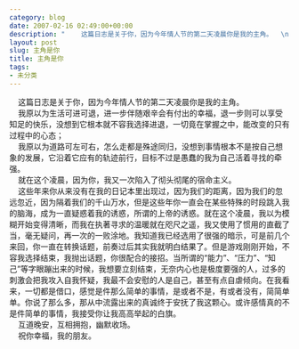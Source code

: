 ```yaml
---
category: blog
date: 2007-02-16 02:49:00+00:00
description: "    这篇日志是关于你，因为今年情人节的第二天凌晨你是我的主角。  \n    "
layout: post
slug: 主角是你
title: 主角是你
tags:
- 未分类
---
```


    这篇日志是关于你，因为今年情人节的第二天凌晨你是我的主角。  
    我原以为生活可进可退，进一步伴随艰辛会有付出的幸福，退一步则可以享受知足的快乐，没想到它根本就不容我选择进退，一切竟在掌握之中，能改变的只有过程中的心态；  
    我原以为道路可左可右，怎么走都是殊途同归，没想到事情根本不是按自己想象的发展，它沿着它应有的轨迹前行，目标不过是愚蠢的我为自己活着寻找的牵强。  
    就在这个凌晨，因为你，我又一次陷入了彻头彻尾的宿命主义。  
    这些年来你从来没有在我的日记本里出现过，因为我们的距离，因为我们的忽远忽近，因为隔着我们的千山万水，但是这些年你一直会在某些特殊的时段跳入我的脑海，成为一直疑惑着我的诱惑，所谓的上帝的诱惑。就在这个凌晨，我以为模糊开始变得清晰，而我在执著寻求的温暖就在咫尺之遥，我又使用了惯用的直截了当，毫无疑问，再一次的一败涂地。我知道我已经选用了很强的暗示，可是前几个来回，你一直在转换话题，前奏过后其实我就明白结果了。但是游戏刚刚开始，不容我选择结束，我抛出话题，你很配合的接招。当所谓的“能力”、“压力”、“知己”等字眼蹦出来的时候，我想要立刻结束，无奈内心也是极度要强的人，过多的刺激会把我攻入自我怀疑，我最不会安慰的人是自己，甚至有点自虐倾向。在我看来，一切都是借口，感觉是件那么简单的事情，是或者不是，有或者没有，简简单单。你说了那么多，那从中流露出来的真诚终于安抚了我这颗心。或许感情真的不是件简单的事情，我接受你让我高高举起的白旗。  
    互道晚安，互相拥抱，幽默收场。  
    祝你幸福，我的朋友。  

